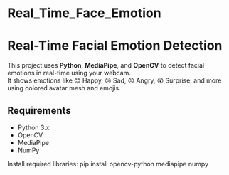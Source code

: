 # Real_Time_Face_Emotion

# Real-Time Facial Emotion Detection

This project uses **Python**, **MediaPipe**, and **OpenCV** to detect facial emotions in real-time using your webcam.  
It shows emotions like 😊 Happy, 😢 Sad, 😠 Angry, 😲 Surprise, and more using colored avatar mesh and emojis.
## Requirements

- Python 3.x
- OpenCV
- MediaPipe
- NumPy

Install required libraries:
pip install opencv-python mediapipe numpy
